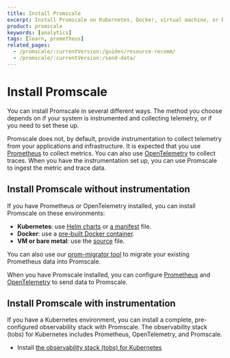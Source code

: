 ```yaml
---
title: Install Promscale
excerpt: Install Promscale on Kubernetes, Docker, virtual machine, or bare metal
product: promscale
keywords: [analytics]
tags: [learn, prometheus]
related_pages:
  - /promscale/:currentVersion:/guides/resource-recomm/
  - /promscale/:currentVersion:/send-data/
---
```


# Install Promscale

You can install Promscale in several different ways. The method you choose
depends on if your system is instrumented and collecting telemetry, or if you
need to set these up.

Promscale does not, by default, provide instrumentation to collect telemetry
from your applications and infrastructure. It is expected that you use
[Prometheus][prometheus-install] to collect metrics. You can also use
[OpenTelemetry][otel] to collect traces. When you have the
instrumentation set up, you can use Promscale to ingest the metric and
trace data.

## Install Promscale without instrumentation

If you have Prometheus or OpenTelemetry installed, you can install Promscale
on these environments:

*   **Kubernetes**:  use [Helm charts][promscale-install-helm] or [a manifest][promscale-install-k8s-manifest] file.
*   **Docker**: use a [pre-built Docker container][promscale-install-docker].
*   **VM or bare metal**: use the [source][promscale-install-source] file.

You can also use our [prom-migrator tool][promscale-install-prom-migrator] to
migrate your existing Prometheus data into Promscale.

When you have Promscale installed, you can configure
[Prometheus][config-prometheus] and
[OpenTelemetry][config-otel] to send data to Promscale.

## Install Promscale with instrumentation

If you have a Kubernetes environment, you can install a complete, pre-configured
observability stack with Promscale. The observability stack (tobs) for
Kubernetes includes Prometheus, OpenTelemetry, and Promscale.

*   Install [the observability stack (tobs) for Kubernetes][promscale-install-tobs]

[config-otel]: /promscale/:currentVersion:/send-data/opentelemetry/
[config-prometheus]: /promscale/:currentVersion:/send-data/prometheus/
[otel]: https://opentelemetry.io/docs/
[recomm-guide]: recommendation/resource-recomm/
[config-guide]: recommendation/config-recomm/
[prometheus-install]: https://prometheus.io/docs/prometheus/latest/installation/
[promscale-install-docker]: /promscale/:currentVersion:/installation/docker/
[promscale-install-helm]: https://docs.timescale.com/promscale/latest/installation/kubernetes/#install-promscale-with-helm
[promscale-install-k8s-manifest]: /promscale/:currentVersion:/installation/kubernetes/#install-promscale-with-a-manifest-file
[promscale-install-prom-migrator]: /promscale/:currentVersion:/guides/prom-migrator/
[promscale-install-source]: /promscale/:currentVersion:/installation/binary/
[promscale-install-tobs]: /promscale/:currentVersion:/tobs/
